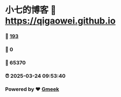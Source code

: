 # 小七的博客 :link: https://qigaowei.github.io 
### :page_facing_up: [193](https://qigaowei.github.io/tag.html) 
### :speech_balloon: 0 
### :hibiscus: 65370 
### :alarm_clock: 2025-03-24 09:53:40 
### Powered by :heart: [Gmeek](https://github.com/Meekdai/Gmeek)
